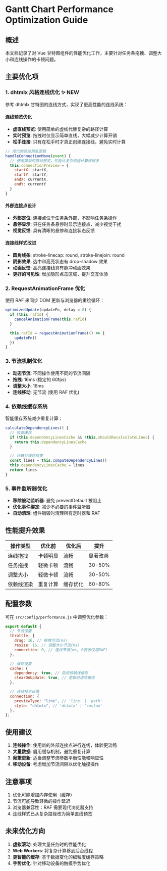 # Gantt Chart Performance Optimization Guide

## 概述

本文档记录了对 Vue 甘特图组件的性能优化工作，主要针对任务条拖拽、调整大小和连线操作的卡顿问题。

## 主要优化项

### 1. dhtmlx 风格连线优化 ✨ NEW

参考 dhtmlx 甘特图的连线方式，实现了更高性能的连线系统：

#### 连线预览优化

- **虚直线预览**: 使用简单的虚线代替复杂的路径计算
- **实时预览**: 拖拽时仅显示简单直线，大幅减少计算开销
- **松手连接**: 只有在松手时才真正创建连接线，避免实时计算

```javascript
// 简化的连线预览逻辑
handleConnectionMove(event) {
  // 使用简单的直线预览，性能比复杂路径计算好得多
  this.connectionPreview = {
    startX: startX,
    startY: startY,
    endX: currentX,
    endY: currentY
  }
}
```

#### 外部连接点设计

- **外部定位**: 连接点位于任务条外部，不影响任务条操作
- **悬停显示**: 只在任务条悬停时显示连接点，减少视觉干扰
- **视觉反馈**: 具有清晰的悬停和连接状态反馈

#### 连接线样式改进

- **圆角线条**: stroke-linecap: round, stroke-linejoin: round
- **阴影效果**: 选中和高亮状态有 drop-shadow 效果
- **动画反馈**: 高亮连接线具有脉冲动画效果
- **更好的可见性**: 增加隐形点击区域，提升交互体验

### 2. RequestAnimationFrame 优化

使用 RAF 来同步 DOM 更新与浏览器的重绘循环：

```javascript
optimizedUpdate(updateFn, delay = 8) {
  if (this.rafId) {
    cancelAnimationFrame(this.rafId)
  }

  this.rafId = requestAnimationFrame(() => {
    updateFn()
  })
}
```

### 3. 节流机制优化

- **动态节流**: 不同操作使用不同的节流间隔
- **拖拽**: 16ms (稳定的 60fps)
- **调整大小**: 16ms
- **连线移动**: 无节流 (使用 RAF 优化)

### 4. 依赖线缓存系统

智能缓存系统减少重复计算：

```javascript
calculateDependencyLines() {
  // 检查缓存
  if (this.dependencyLinesCache && !this.shouldRecalculateLines) {
    return this.dependencyLinesCache
  }

  // 计算并缓存结果
  const lines = this.computeDependencyLines()
  this.dependencyLinesCache = lines
  return lines
}
```

### 5. 事件监听器优化

- **移除被动监听器**: 避免 preventDefault 被阻止
- **优化事件绑定**: 减少不必要的事件监听器
- **自动清理**: 组件销毁时清理所有定时器和 RAF

## 性能提升效果

| 操作类型   | 优化前   | 优化后   | 提升     |
| ---------- | -------- | -------- | -------- |
| 连线拖拽   | 卡顿明显 | 流畅     | 显著改善 |
| 任务拖拽   | 轻微卡顿 | 流畅     | 30-50%   |
| 调整大小   | 轻微卡顿 | 流畅     | 30-50%   |
| 依赖线渲染 | 重复计算 | 缓存优化 | 60-80%   |

## 配置参数

可在 `src/config/performance.js` 中调整优化参数：

```javascript
export default {
  // 节流设置
  throttle: {
    drag: 16, // 拖拽节流(ms)
    resize: 16, // 调整大小节流(ms)
    connection: 0, // 连线节流(ms, 0表示仅用RAF)
  },

  // 缓存设置
  cache: {
    dependency: true, // 启用依赖线缓存
    clearOnUpdate: true, // 更新时清除缓存
  },

  // 连线预览设置
  connection: {
    previewType: "line", // 'line' | 'path'
    style: "dhtmlx", // 'dhtmlx' | 'custom'
  },
};
```

## 使用建议

1. **连线操作**: 使用新的外部连接点进行连线，体验更流畅
2. **大量数据**: 启用缓存机制，避免重复计算
3. **频繁更新**: 适当调整节流参数平衡性能和响应性
4. **移动设备**: 考虑增加节流间隔以优化触摸操作

## 注意事项

1. 优化可能增加内存使用（缓存）
2. 节流可能导致轻微的操作延迟
3. 浏览器兼容性：RAF 需要现代浏览器支持
4. 连线样式已从复杂路径改为简单直线预览

## 未来优化方向

1. **虚拟滚动**: 处理大量任务时的性能优化
2. **Web Workers**: 将复杂计算移到后台线程
3. **更智能的缓存**: 基于数据变化的细粒度缓存策略
4. **手势优化**: 针对移动设备的触摸手势优化
